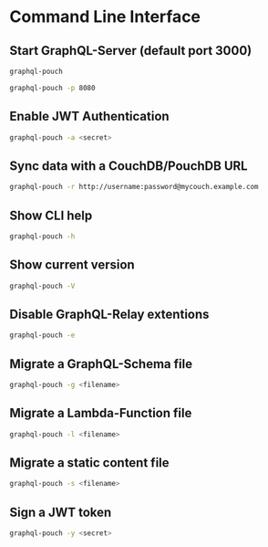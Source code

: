 # Command Line Interface

## Start GraphQL-Server (default port 3000)

```bash
graphql-pouch
```

```bash
graphql-pouch -p 8080
```
## Enable JWT Authentication

```bash
graphql-pouch -a <secret>
```

## Sync data with a CouchDB/PouchDB URL

```bash
graphql-pouch -r http://username:password@mycouch.example.com
```

## Show CLI help

```bash
graphql-pouch -h
```

## Show current version

```bash
graphql-pouch -V
```

## Disable GraphQL-Relay extentions

```bash
graphql-pouch -e
```

## Migrate a GraphQL-Schema file

```bash
graphql-pouch -g <filename>
```

## Migrate a Lambda-Function file

```bash
graphql-pouch -l <filename>
```

## Migrate a static content file

```bash
graphql-pouch -s <filename>
```

## Sign a JWT token

```bash
graphql-pouch -y <secret>
```